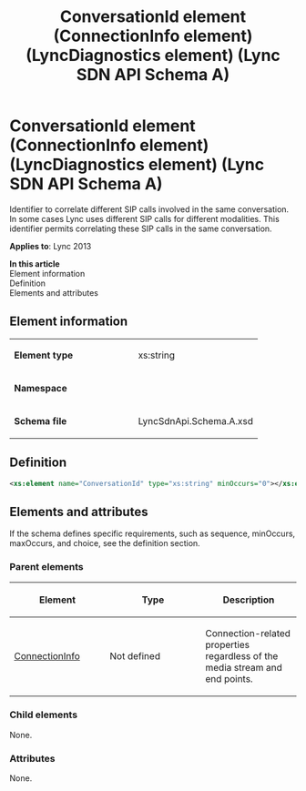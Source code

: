 ﻿---
title: ConversationId element (ConnectionInfo element) (LyncDiagnostics element) (Lync SDN API Schema A)
TOCTitle: ConversationId element
ms:assetid: d6affa3d-1983-880a-8fdf-f310b7026d3f
ms:mtpsurl: https://msdn.microsoft.com/en-us/library/Dn455007(v=office.15)
ms:contentKeyID: 57260883
ms.date: 07/24/2014
mtps_version: v=office.15
dev_langs:
- xml
---

# ConversationId element (ConnectionInfo element) (LyncDiagnostics element) (Lync SDN API Schema A)

Identifier to correlate different SIP calls involved in the same conversation. In some cases Lync uses different SIP calls for different modalities. This identifier permits correlating these SIP calls in the same conversation.


**Applies to**: Lync 2013

**In this article**  
Element information  
Definition  
Elements and attributes  

## Element information

<table>
<colgroup>
<col style="width: 50%" />
<col style="width: 50%" />
</colgroup>
<tbody>
<tr class="odd">
<td><p><strong>Element type</strong></p></td>
<td><p>xs:string</p></td>
</tr>
<tr class="even">
<td><p><strong>Namespace</strong></p></td>
<td><p></p></td>
</tr>
<tr class="odd">
<td><p><strong>Schema file</strong></p></td>
<td><p>LyncSdnApi.Schema.A.xsd</p></td>
</tr>
</tbody>
</table>


## Definition

``` xml
<xs:element name="ConversationId" type="xs:string" minOccurs="0"></xs:element>
```

## Elements and attributes

If the schema defines specific requirements, such as sequence, minOccurs, maxOccurs, and choice, see the definition section.

### Parent elements

<table>
<colgroup>
<col style="width: 33%" />
<col style="width: 33%" />
<col style="width: 33%" />
</colgroup>
<thead>
<tr class="header">
<th><p>Element</p></th>
<th><p>Type</p></th>
<th><p>Description</p></th>
</tr>
</thead>
<tbody>
<tr class="odd">
<td><p><a href="connectioninfo-element-lyncdiagnostics-element-lync-sdn-api-schema-a.md">ConnectionInfo</a></p></td>
<td><p>Not defined</p></td>
<td><p>Connection-related properties regardless of the media stream and end points.</p></td>
</tr>
</tbody>
</table>


### Child elements

None.

### Attributes

None.

